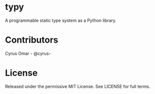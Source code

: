 typy
======
A programmable static type system as a Python library.

Contributors
============
Cyrus Omar - @cyrus-

License
=======
Released under the permissive MIT License. See LICENSE for full terms.
